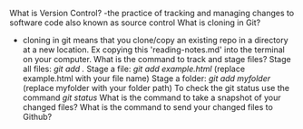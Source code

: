What is Version Control?
  -the practice of tracking and managing changes to software code also known as source control
What is cloning in Git?
- cloning in git means that you clone/copy an existing repo in a directory at a new location. Ex copying this 'reading-notes.md' into the terminal on your computer.
What is the command to track and stage files?
  Stage all files: *git add .*
  Stage a file: *git add example.html* (replace example.html with your file name)
  Stage a folder: *git add myfolder* (replace myfolder with your folder path)
  To check the git status use the command *git status*
What is the command to take a snapshot of your changed files?
What is the command to send your changed files to Github?
